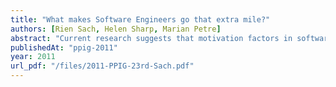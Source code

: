 ```yaml
---
title: "What makes Software Engineers go that extra mile?"
authors: [Rien Sach, Helen Sharp, Marian Petre]
abstract: "Current research suggests that motivation factors in software engineering are evolving and that our current understanding of motivation in software engineering is out of date. In this paper an analysis of semi-structured interviews with 13 professional software engineers is presented. The data suggests that „the work‟ makes software engineers go that extra mile and that „people‟ are important, but that „obstacles‟ really sap the energy of software engineers."
publishedAt: "ppig-2011"
year: 2011
url_pdf: "/files/2011-PPIG-23rd-Sach.pdf"
---
```

